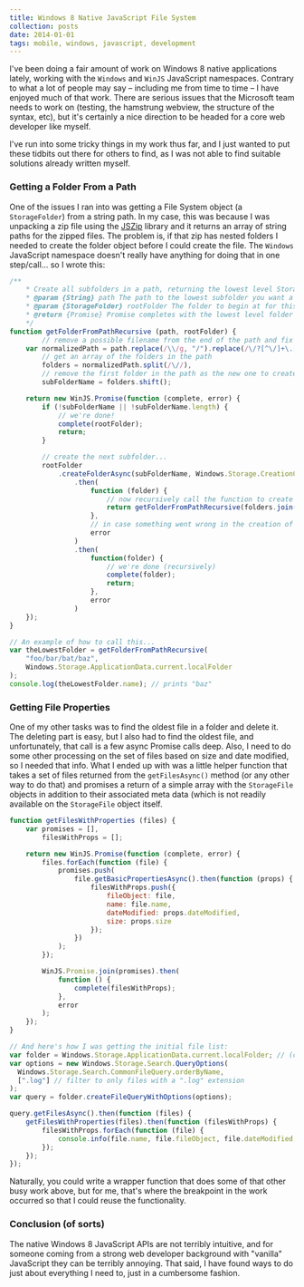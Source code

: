 ```yaml
---
title: Windows 8 Native JavaScript File System
collection: posts
date: 2014-01-01
tags: mobile, windows, javascript, development
---
```


I've been doing a fair amount of work on Windows 8 native applications lately, working with the `Windows` and `WinJS` JavaScript namespaces. Contrary to what a lot of people may say – including me from time to time – I have enjoyed much of that work. There are serious issues that the Microsoft team needs to work on (testing, the hamstrung webview, the structure of the syntax, etc), but it's certainly a nice direction to be headed for a core web developer like myself.

I've run into some tricky things in my work thus far, and I just wanted to put these tidbits out there for others to find, as I was not able to find suitable solutions already written myself.

### Getting a Folder From a Path

One of the issues I ran into was getting a File System object (a `StorageFolder`) from a string path. In my case, this was because I was unpacking a zip file using the [JSZip](http://stuk.github.io/jszip/) library and it returns an array of string paths for the zipped files. The problem is, if that zip has nested folders I needed to create the folder object before I could create the file. The `Windows` JavaScript namespace doesn't really have anything for doing that in one step/call... so I wrote this:

```js
/**
    * Create all subfolders in a path, returning the lowest level StorageFolder.
    * @param {String} path The path to the lowest subfolder you want a reference to (file names at the end will be removed)
    * @param {StorageFolder} rootFolder The folder to begin at for this iteration (this is a recursive function)
    * @return {Promise} Promise completes with the lowest level folder in the given path, creating subfolders along the way
    */
function getFolderFromPathRecursive (path, rootFolder) {
        // remove a possible filename from the end of the path and fix slashes
    var normalizedPath = path.replace(/\\/g, "/").replace(/\/?[^\/]+\.[^\.\/]+$/, ""),
        // get an array of the folders in the path
        folders = normalizedPath.split(/\//),
        // remove the first folder in the path as the new one to create
        subFolderName = folders.shift();

    return new WinJS.Promise(function (complete, error) {
        if (!subFolderName || !subFolderName.length) {
            // we're done!
            complete(rootFolder);
            return;
        }

        // create the next subfolder...
        rootFolder
            .createFolderAsync(subFolderName, Windows.Storage.CreationCollisionOption.openIfExists)
                .then(
                    function (folder) {
                        // now recursively call the function to create any subfolders
                        return getFolderFromPathRecursive(folders.join("/"), folder);
                    },
                    // in case something went wrong in the creation of the folder
                    error
                )
                .then(
                    function(folder) {
                        // we're done (recursively)
                        complete(folder);
                        return;
                    },
                    error
                )
    });
}

// An example of how to call this...
var theLowestFolder = getFolderFromPathRecursive(
    "foo/bar/bat/baz",
    Windows.Storage.ApplicationData.current.localFolder
);
console.log(theLowestFolder.name); // prints "baz"
```

### Getting File Properties

One of my other tasks was to find the oldest file in a folder and delete it. The deleting part is easy, but I also had to find the oldest file, and unfortunately, that call is a few async Promise calls deep. Also, I need to do some other processing on the set of files based on size and date modified, so I needed that info. What I ended up with was a little helper function that takes a set of files returned from the `getFilesAsync()` method (or any other way to do that) and promises a return of a simple array with the `StorageFile` objects in addition to their associated meta data (which is not readily available on the `StorageFile` object itself.

```js
function getFilesWithProperties (files) {
    var promises = [],
        filesWithProps = [];

    return new WinJS.Promise(function (complete, error) {
        files.forEach(function (file) {
            promises.push(
                file.getBasicPropertiesAsync().then(function (props) {
                    filesWithProps.push({
                        fileObject: file,
                        name: file.name,
                        dateModified: props.dateModified,
                        size: props.size
                    });
                })
            );
        });

        WinJS.Promise.join(promises).then(
            function () {
                complete(filesWithProps);
            },
            error
        );
    });
}

// And here's how I was getting the initial file list:
var folder = Windows.Storage.ApplicationData.current.localFolder; // (could be any StorageFolder)
var options = new Windows.Storage.Search.QueryOptions(
  Windows.Storage.Search.CommonFileQuery.orderByName,
  [".log"] // filter to only files with a ".log" extension
);
var query = folder.createFileQueryWithOptions(options);

query.getFilesAsync().then(function (files) {
    getFilesWithProperties(files).then(function (filesWithProps) {
        filesWithProps.forEach(function (file) {
            console.info(file.name, file.fileObject, file.dateModified, file.size);
        });
    });
});
```

Naturally, you could write a wrapper function that does some of that other busy work above, but for me, that's where the breakpoint in the work occurred so that I could reuse the functionality.

### Conclusion (of sorts)

The native Windows 8 JavaScript APIs are not terribly intuitive, and for someone coming from a strong web developer background with "vanilla" JavaScript they can be terribly annoying. That said, I have found ways to do just about everything I need to, just in a cumbersome fashion.
